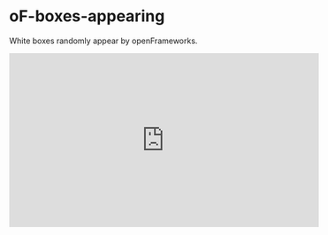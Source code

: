 # oF-boxes-appearing
White boxes randomly appear by openFrameworks.

<iframe width="560" height="315" src="https://www.youtube.com/embed/WjlPPFBmAp4" frameborder="0" allow="accelerometer; autoplay; encrypted-media; gyroscope; picture-in-picture" allowfullscreen></iframe>

